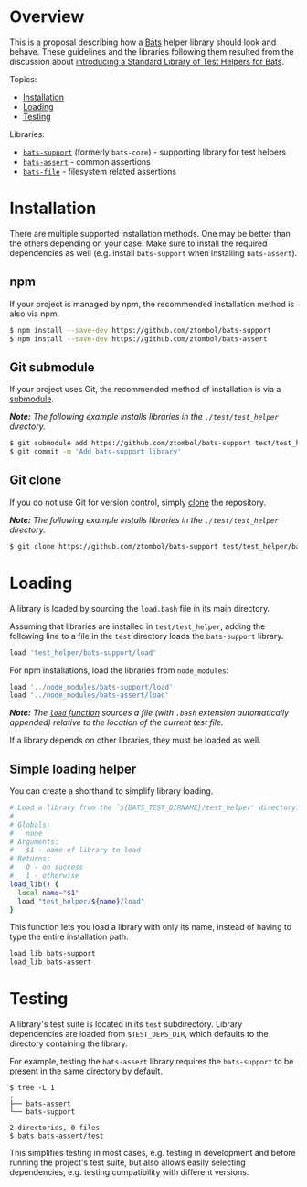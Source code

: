 # Overview

This is a proposal describing how a [Bats][bats] helper library should
look and behave. These guidelines and the libraries following them
resulted from the discussion about [introducing a Standard Library of
Test Helpers for Bats][bats-pr-110].

Topics:
- [Installation](#installation)
- [Loading](#loading)
- [Testing](#testing)

Libraries:
- [`bats-support`][bats-support] (formerly `bats-core`) - supporting
  library for test helpers
- [`bats-assert`][bats-assert] - common assertions
- [`bats-file`][bats-file] - filesystem related assertions


# Installation

There are multiple supported installation methods. One may be better
than the others depending on your case. Make sure to install the
required dependencies as well (e.g. install `bats-support` when
installing `bats-assert`).

## npm

If your project is managed by npm, the recommended installation method is
also via npm.

```sh
$ npm install --save-dev https://github.com/ztombol/bats-support
$ npm install --save-dev https://github.com/ztombol/bats-assert
```


## Git submodule

If your project uses Git, the recommended method of installation is via
a [submodule][git-book-submod].

*__Note:__ The following example installs libraries in the
`./test/test_helper` directory.*

```sh
$ git submodule add https://github.com/ztombol/bats-support test/test_helper/bats-support
$ git commit -m 'Add bats-support library'
```


## Git clone

If you do not use Git for version control, simply
[clone][git-book-clone] the repository.

*__Note:__ The following example installs libraries in the
`./test/test_helper` directory.*

```sh
$ git clone https://github.com/ztombol/bats-support test/test_helper/bats-support
```


# Loading

A library is loaded by sourcing the `load.bash` file in its main
directory.

Assuming that libraries are installed in `test/test_helper`, adding the
following line to a file in the `test` directory loads the
`bats-support` library.

```sh
load 'test_helper/bats-support/load'
```

For npm installations, load the libraries from `node_modules`:

```sh
load '../node_modules/bats-support/load'
load '../node_modules/bats-assert/load'
```

*__Note:__ The [`load` function][bats-load] sources a file (with
`.bash` extension automatically appended) relative to the location of
the current test file.*

If a library depends on other libraries, they must be loaded as well.


## Simple loading helper

You can create a shorthand to simplify library loading.

```sh
# Load a library from the `${BATS_TEST_DIRNAME}/test_helper' directory.
#
# Globals:
#   none
# Arguments:
#   $1 - name of library to load
# Returns:
#   0 - on success
#   1 - otherwise
load_lib() {
  local name="$1"
  load "test_helper/${name}/load"
}
```

This function lets you load a library with only its name, instead of
having to type the entire installation path.

```sh
load_lib bats-support
load_lib bats-assert
```


# Testing

A library's test suite is located in its `test` subdirectory. Library
dependencies are loaded from `$TEST_DEPS_DIR`, which defaults to the
directory containing the library.

For example, testing the `bats-assert` library requires the
`bats-support` to be present in the same directory by default.

```
$ tree -L 1
.
├── bats-assert
└── bats-support

2 directories, 0 files
$ bats bats-assert/test
```

This simplifies testing in most cases, e.g. testing in development and
before running the project's test suite, but also allows easily
selecting dependencies, e.g. testing compatibility with different
versions.


<!-- REFERENCES -->

[bats]: https://github.com/sstephenson/bats
[bats-pr-110]: https://github.com/sstephenson/bats/pull/110 
[bats-support]: https://github.com/ztombol/bats-support
[bats-assert]: https://github.com/ztombol/bats-assert
[bats-file]: https://github.com/ztombol/bats-file
[git-book-submod]: https://git-scm.com/book/en/v2/Git-Tools-Submodules
[git-book-clone]: https://git-scm.com/book/en/v2/Git-Basics-Getting-a-Git-Repository#Cloning-an-Existing-Repository
[bats-load]: https://github.com/sstephenson/bats#load-share-common-code
